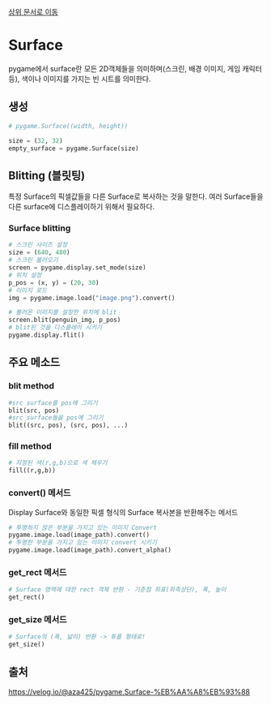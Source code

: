 [상위 문서로 이동](../README.md)

# Surface

pygame에서 surface란 모든 2D객체들을 의미하며(스크린, 배경 이미지, 게임 캐릭터 등), 색이나 이미지를 가지는 빈 시트를 의미한다.

## 생성

```py
# pygame.Surface((width, height))

size = (32, 32)
empty_surface = pygame.Surface(size)
```

## Blitting (블릿팅)

특정 Surface의 픽셀값들을 다른 Surface로 복사하는 것을 말한다. 여러 Surface들을 다른 surface에 디스플레이하기 위해서 필요하다.

### Surface blitting

```py
# 스크린 사이즈 설정
size = (640, 480)
# 스크린 불러오기
screen = pygame.display.set_mode(size)
# 위치 설정
p_pos = (x, y) = (20, 30)
# 이미지 로드
img = pygame.image.load("image.png").convert()

# 불러온 이미지를 설정한 위치에 blit
screen.blit(penguin_img, p_pos)
# blit된 것을 디스플레이 시키기
pygame.display.flit()
```

## 주요 메소드

### blit method

```py
#src surface를 pos에 그리기
blit(src, pos)
#src surface들을 pos에 그리기
blit((src, pos), (src, pos), ...)
```

### fill method

```py
# 지정된 색(r,g,b)으로 색 채우기
fill((r,g,b))
```

### convert() 메서드

Display Surface와 동일한 픽셀 형식의 Surface 복사본을 반환해주는 메서드

```py
# 투명하지 않은 부분을 가지고 있는 이미지 Convert
pygame.image.load(image_path).convert()
# 투명한 부분을 가지고 있는 이미지 convert 시키기
pygame.image.load(image_path).convert_alpha()
```

### get_rect 메서드

```py
# Surface 영역에 대한 rect 객체 반환 - 기준점 죄표(좌측상단), 폭, 높이
get_rect()
```

### get_size 메서드

```py
# Surface의 (폭, 넓이) 반환 -> 튜플 형태로!
get_size()
```

## 출처
https://velog.io/@aza425/pygame.Surface-%EB%AA%A8%EB%93%88